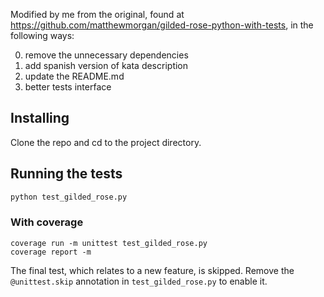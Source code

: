 Modified by me from the original, found at https://github.com/matthewmorgan/gilded-rose-python-with-tests, in the following ways:

0. remove the unnecessary dependencies
1. add spanish version of kata description
2. update the README.md
3. better tests interface

## Installing

Clone the repo and cd to the project directory.


## Running the tests

```bash
python test_gilded_rose.py
```

### With coverage

```shell
coverage run -m unittest test_gilded_rose.py 
coverage report -m 
```

The final test, which relates to a new feature, is skipped.  Remove the `@unittest.skip` annotation in `test_gilded_rose.py` to enable it.
